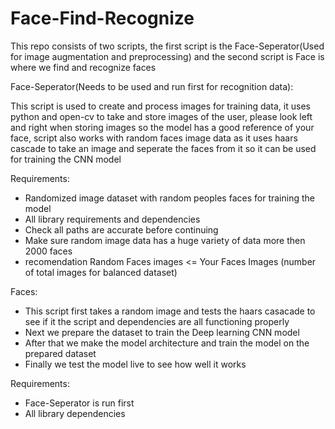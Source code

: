 # Face-Find-Recognize
This repo consists of two scripts, the first script is the Face-Seperator(Used for image augmentation and preprocessing) and the second script is Face is where we find and recognize faces


Face-Seperator(Needs to be used and run first for recognition data):

This script is used to create and process images for training data, it uses python and open-cv to take and store images of the user, please look left and right when storing images so the model has a good reference of your face, script also works with random faces image data as it uses haars cascade to take an image and seperate the faces from it so it can be used for training the CNN model

Requirements:
- Randomized image dataset with random peoples faces for training the model
- All library requirements and dependencies
- Check all paths are accurate before continuing
- Make sure random image data has a huge variety of data more then 2000 faces
- recomendation Random Faces images <= Your Faces Images (number of total images for balanced dataset)


Faces:

- This script first takes a random image and tests the haars casacade to see if it the script and dependencies are all functioning properly
- Next we prepare the dataset to train the Deep learning CNN model
- After that we make the model architecture and train the model on the prepared dataset
- Finally we test the model live to see how well it works

Requirements:

- Face-Seperator is run first
- All library dependencies


